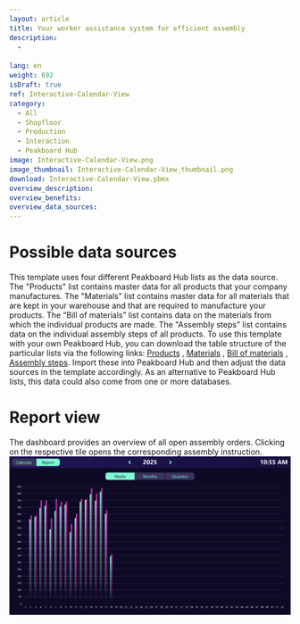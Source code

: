 ```yaml
---
layout: article
title: Your worker assistance system for efficient assembly
description: 
  - 

lang: en
weight: 692
isDraft: true
ref: Interactive-Calendar-View
category:
  - All
  - Shopfloor
  - Production
  - Interaction
  - Peakboard Hub
image: Interactive-Calendar-View.png
image_thumbnail: Interactive-Calendar-View_thumbnail.png
download: Interactive-Calendar-View.pbmx
overview_description:
overview_benefits:
overview_data_sources:
---
```

# Possible data sources
This template uses four different Peakboard Hub lists as the data source. The "Products" list contains master data for all products that your company manufactures. The "Materials" list contains master data for all materials that are kept in your warehouse and that are required to manufacture your products. The “Bill of materials” list contains data on the materials from which the individual products are made. The "Assembly steps" list contains data on the individual assembly steps of all products. To use this template with your own Peakboard Hub, you can download the table structure of the particular lists via the following links: <a href="Template_Assembly_Board_Products.csv" class="inline" download>Products</a> , <a href="Template_Assembly_Board_Materials.csv" class="inline" download>Materials</a> , <a href="Template_Assembly_Board_BillOfMaterials.csv" class="inline" download>Bill of materials</a> , <a href="Template_Assembly_Board_Assembly_Steps.csv" class="inline" download>Assembly steps</a>. Import these into Peakboard Hub and then adjust the data sources in the template accordingly. As an alternative to Peakboard Hub lists, this data could also come from one or more databases.

# Report view
The dashboard provides an overview of all open assembly orders. Clicking on the respective tile opens the corresponding assembly instruction.
![image_live](Interactive-Calendar-View-Report.png)
